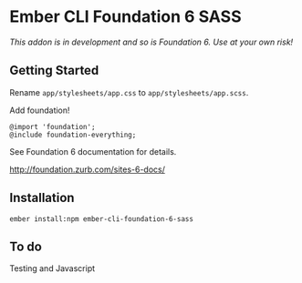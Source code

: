 # Ember CLI Foundation 6 SASS

_This addon is in development and so is Foundation 6. Use at your own risk!_

## Getting Started

Rename ```app/stylesheets/app.css``` to ```app/stylesheets/app.scss```.

Add foundation!

```
@import 'foundation';
@include foundation-everything;
```

See Foundation 6 documentation for details.

http://foundation.zurb.com/sites-6-docs/

## Installation

```
ember install:npm ember-cli-foundation-6-sass
```

## To do

Testing and Javascript
